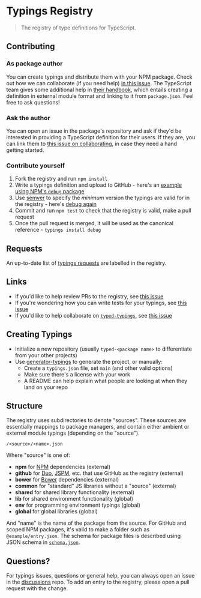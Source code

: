 # Typings Registry

> The registry of type definitions for TypeScript.

## Contributing

### As package author

You can create typings and distribute them with your NPM package. Check out how we can collaborate (if you need help) [in this issue](https://github.com/typings/typings/issues/322). The TypeScript team gives some additional help in [their handbook](https://www.typescriptlang.org/docs/handbook/typings-for-npm-packages.html), which entails creating a definition in external module format and linking to it from `package.json`. Feel free to ask questions!

### Ask the author

You can open an issue in the package's repository and ask if they'd be interested in providing a TypeScript definition for their users. If they are, you can link them to [this issue on collaborating](https://github.com/typings/typings/issues/322), in case they need a hand getting started.

### Contribute yourself

1. Fork the registry and run `npm install`
2. Write a typings definition and upload to GitHub - here's an [example using NPM's `debug` package](https://github.com/typings/typed-debug/blob/master/typings.json)
3. Use [semver](http://semver.org/) to specify the _minimum_ version the typings are valid for in the registry - here's [debug again](https://github.com/typings/registry/blob/master/npm/debug.json)
4. Commit and run `npm test` to check that the registry is valid, make a pull request
5. Once the pull request is merged, it will be used as the canonical reference - `typings install debug`

## Requests

An up-to-date list of [typings requests](https://github.com/typings/registry/labels/typings%20request) are labelled in the registry.

## Links

* If you'd like to help review PRs to the registry, see [this issue](https://github.com/typings/registry/issues/70)
* If you're wondering how you can write tests for your typings, see [this issue](https://github.com/typings/registry/issues/150)
* If you'd like to help collaborate on [`typed-typings`](https://github.com/typed-typings), see [this issue](https://github.com/typings/registry/issues/480)

## Creating Typings

* Initialize a new repository (usually `typed-<package name>` to differentiate from your other projects)
* Use [generator-typings](https://github.com/typings/generator-typings) to generate the project, or manually:
  * Create a `typings.json` file, set `main` (and other valid options)
  * Make sure there's a license with your work
  * A README can help explain what people are looking at when they land on your repo

## Structure

The registry uses subdirectories to denote "sources". These sources are essentially mappings to package managers, and contain either ambient or external module typings (depending on the "source").

```
/<source>/<name>.json
```

Where "source" is one of:

* **npm** for [NPM](https://www.npmjs.com/) dependencies (external)
* **github** for [Duo](http://duojs.org/), [JSPM](http://jspm.io/), etc. that use GitHub as the registry (external)
* **bower** for [Bower](http://bower.io/) dependencies (external)
* **common** for "standard" JS libraries without a "source" (external)
* **shared** for shared library functionality (external)
* **lib** for shared environment functionality (global)
* **env** for programming environment typings (global)
* **global** for global libraries (global)

And "name" is the name of the package from the source. For GitHub and scoped NPM packages, it's valid to make a folder such as `@example/entry.json`. The schema for package files is described using JSON schema in [`schema.json`](schema.json).

## Questions?

For typings issues, questions or general help, you can always open an issue in the [discussions](https://github.com/typings/discussions) repo. To add an entry to the registry, please open a pull request with the change.
